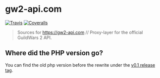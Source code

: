# gw2-api.com

[![Travis](https://img.shields.io/travis/gw2efficiency/gw2-api.com.svg?style=flat-square)](https://travis-ci.org/gw2efficiency/gw2-api.com)
[![Coveralls](https://img.shields.io/coveralls/gw2efficiency/gw2-api.com/master.svg?style=flat-square)](https://coveralls.io/github/gw2efficiency/gw2-api.com?branch=master)

> Sources for https://gw2-api.com // Proxy-layer for the official GuildWars 2 API.

## Where did the PHP version go?

You can find the old php version before the rewrite under the [v0.1 release tag](https://github.com/queicherius/gw2-api/tree/v0.1).
